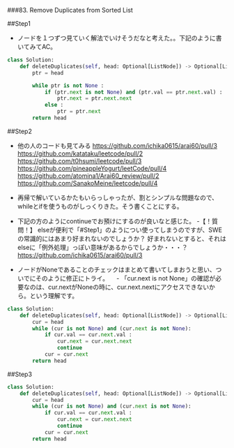 ###83. Remove Duplicates from Sorted List

##Step1
- ノードを１つずつ見ていく解法でいけそうだなと考えた。。下記のように書いてみてAC。

```python
class Solution:
    def deleteDuplicates(self, head: Optional[ListNode]) -> Optional[ListNode]:
        ptr = head

        while ptr is not None :
            if (ptr.next is not None) and (ptr.val == ptr.next.val) :
                ptr.next = ptr.next.next                    
            else :
                ptr = ptr.next
        return head
```

##Step2
- 他の人のコードも見てみる
https://github.com/ichika0615/arai60/pull/3
https://github.com/katataku/leetcode/pull/2
https://github.com/t0hsumi/leetcode/pull/3
https://github.com/pineappleYogurt/leetCode/pull/4
https://github.com/atomina1/Arai60_review/pull/2
https://github.com/SanakoMeine/leetcode/pull/4

- 再帰で解いているかたもいらっしゃったが、割とシンプルな問題なので、whileとifを使うものがしっくりきた。そう書くことにする。
- 下記の方のようにcontinueでお預けにするのが良いなと感じた。
 -【！質問！】 elseが便利で「#Step1」のようについ使ってしまうのですが、SWEの常識的にはあまり好まれないのでしょうか？ 好まれないとすると、それはelseに「例外処理」っぽい意味があるからでしょうか・・・？
https://github.com/ichika0615/arai60/pull/3

- ノードがNoneであることのチェックはまとめて書いてしまおうと思い、ついでにそのように修正にトライ。
　- 「cur.next is not None」の確認が必要なのは、cur.nextがNoneの時に、cur.next.nextにアクセスできないから。という理解です。

```python
class Solution:
    def deleteDuplicates(self, head: Optional[ListNode]) -> Optional[ListNode]:
        cur = head
        while (cur is not None) and (cur.next is not None):
            if cur.val == cur.next.val :
                cur.next = cur.next.next
                continue
            cur = cur.next
        return head
```

##Step3

```python
class Solution:
    def deleteDuplicates(self, head: Optional[ListNode]) -> Optional[ListNode]:
        cur = head
        while (cur is not None) and (cur.next is not None):
            if cur.val == cur.next.val :
                cur.next = cur.next.next
                continue
            cur = cur.next
        return head

```
